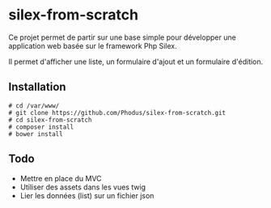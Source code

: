 # silex-from-scratch

Ce projet permet de partir sur une base simple pour développer une application web basée sur le framework Php Silex.

Il permet d'afficher une liste, un formulaire d'ajout et un formulaire d'édition.


## Installation

```
# cd /var/www/
# git clone https://github.com/Phodus/silex-from-scratch.git
# cd silex-from-scratch
# composer install
# bower install
```


## Todo
- Mettre en place du MVC
- Utiliser des assets dans les vues twig
- Lier les données (list) sur un fichier json
